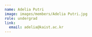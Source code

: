 ```yaml
---
name: Adelia Putri
image: images/members/Adelia Putri.jpg
role: undergrad
link:
  email: adelia@kaist.ac.kr
---
```

